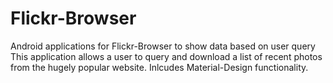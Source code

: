 # Flickr-Browser
Android applications for Flickr-Browser to show data based on user query
This application allows a user to query and download a list of recent photos from the hugely popular website.
Inlcudes Material-Design functionality.
